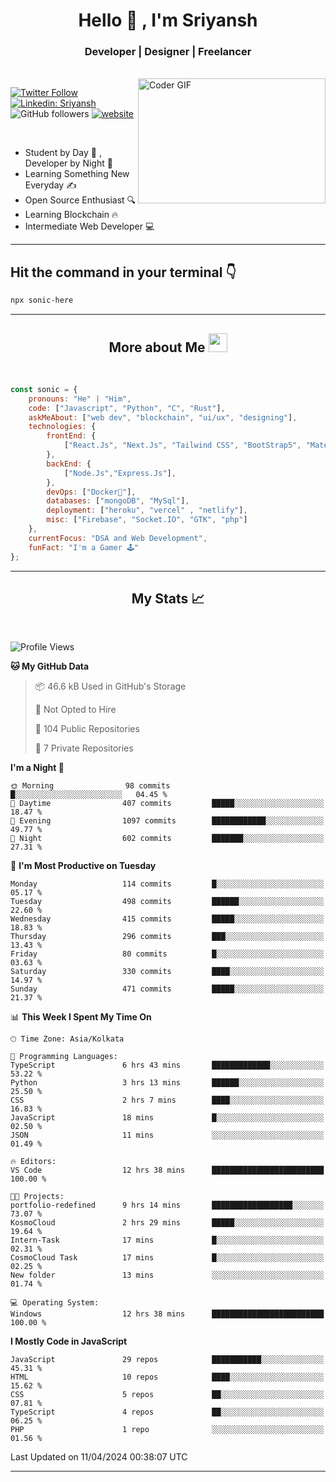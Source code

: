 
<h1 align="center">Hello  👋 , I'm Sriyansh</h1>
<h3 align="center">Developer | Designer | Freelancer </h3>
<br>
<img alt="Coder GIF" align="right" height=200 width=300 src="https://miro.medium.com/max/1360/0*7Q3yvSIv_t0ioJ-Z.gif" />

[![Twitter Follow](https://img.shields.io/twitter/follow/ShivamSriyansh?label=Follow)](https://twitter.com/intent/follow?screen_name=ShivamSriyansh)
[![Linkedin: Sriyansh](https://img.shields.io/badge/-Sriyansh-blue?style=flat-square&logo=Linkedin&logoColor=white&link=https://www.linkedin.com/in/sriyansh-shivam/)](https://www.linkedin.com/in/sriyansh-shivam/)
![GitHub followers](https://img.shields.io/github/followers/SoNiC-HeRE?label=Follow&style=social)
[![website](https://img.shields.io/badge/Website-46a2f1.svg?&style=flat-square&logo=Google-Chrome&logoColor=white&link=https://ss-portfolio.vercel.app/)](https://ss-portfolio.vercel.app/)

<br/>

- Student by Day 🌅 , Developer by Night 🌃
- Learning Something New Everyday ✍️
- Open Source Enthusiast 🔍
- Learning Blockchain 🔥
- Intermediate Web Developer 💻



<hr/>

## Hit the command in your terminal 👇
```bash
npx sonic-here
```

<hr/>
<h2 align="center">More about Me <img src="https://emojis.slackmojis.com/emojis/images/1531849430/4246/blob-sunglasses.gif?1531849430" width="30"/> </h3>
<br>

```javascript
const sonic = {
    pronouns: "He" | "Him",
    code: ["Javascript", "Python", "C", "Rust"],
    askMeAbout: ["web dev", "blockchain", "ui/ux", "designing"],
    technologies: {
        frontEnd: {
            ["React.Js", "Next.Js", "Tailwind CSS", "BootStrap5", "MaterialUI"]
        },
        backEnd: {
            ["Node.Js","Express.Js"],
        },
        devOps: ["Docker🐳"],
        databases: ["mongoDB", "MySql"],
        deployment: ["heroku", "vercel" , "netlify"],
        misc: ["Firebase", "Socket.IO", "GTK", "php"]
    },
    currentFocus: "DSA and Web Development",
    funFact: "I'm a Gamer 🕹️"
};
```
<hr/>

<h2 align="center"> My Stats 📈 </h2>
<br />

<!--START_SECTION:waka-->
![Profile Views](http://img.shields.io/badge/Profile%20Views-6-blue)

**🐱 My GitHub Data** 

> 📦 46.6 kB Used in GitHub's Storage 
 > 
> 🚫 Not Opted to Hire
 > 
> 📜 104 Public Repositories 
 > 
> 🔑 7 Private Repositories 
 > 
**I'm a Night 🦉** 

```text
🌞 Morning                98 commits          █░░░░░░░░░░░░░░░░░░░░░░░░   04.45 % 
🌆 Daytime                407 commits         █████░░░░░░░░░░░░░░░░░░░░   18.47 % 
🌃 Evening                1097 commits        ████████████░░░░░░░░░░░░░   49.77 % 
🌙 Night                  602 commits         ███████░░░░░░░░░░░░░░░░░░   27.31 % 
```
📅 **I'm Most Productive on Tuesday** 

```text
Monday                   114 commits         █░░░░░░░░░░░░░░░░░░░░░░░░   05.17 % 
Tuesday                  498 commits         ██████░░░░░░░░░░░░░░░░░░░   22.60 % 
Wednesday                415 commits         █████░░░░░░░░░░░░░░░░░░░░   18.83 % 
Thursday                 296 commits         ███░░░░░░░░░░░░░░░░░░░░░░   13.43 % 
Friday                   80 commits          █░░░░░░░░░░░░░░░░░░░░░░░░   03.63 % 
Saturday                 330 commits         ████░░░░░░░░░░░░░░░░░░░░░   14.97 % 
Sunday                   471 commits         █████░░░░░░░░░░░░░░░░░░░░   21.37 % 
```


📊 **This Week I Spent My Time On** 

```text
🕑︎ Time Zone: Asia/Kolkata

💬 Programming Languages: 
TypeScript               6 hrs 43 mins       █████████████░░░░░░░░░░░░   53.22 % 
Python                   3 hrs 13 mins       ██████░░░░░░░░░░░░░░░░░░░   25.50 % 
CSS                      2 hrs 7 mins        ████░░░░░░░░░░░░░░░░░░░░░   16.83 % 
JavaScript               18 mins             █░░░░░░░░░░░░░░░░░░░░░░░░   02.50 % 
JSON                     11 mins             ░░░░░░░░░░░░░░░░░░░░░░░░░   01.49 % 

🔥 Editors: 
VS Code                  12 hrs 38 mins      █████████████████████████   100.00 % 

🐱‍💻 Projects: 
portfolio-redefined      9 hrs 14 mins       ██████████████████░░░░░░░   73.07 % 
KosmoCloud               2 hrs 29 mins       █████░░░░░░░░░░░░░░░░░░░░   19.64 % 
Intern-Task              17 mins             █░░░░░░░░░░░░░░░░░░░░░░░░   02.31 % 
CosmoCloud Task          17 mins             █░░░░░░░░░░░░░░░░░░░░░░░░   02.25 % 
New folder               13 mins             ░░░░░░░░░░░░░░░░░░░░░░░░░   01.74 % 

💻 Operating System: 
Windows                  12 hrs 38 mins      █████████████████████████   100.00 % 
```

**I Mostly Code in JavaScript** 

```text
JavaScript               29 repos            ███████████░░░░░░░░░░░░░░   45.31 % 
HTML                     10 repos            ████░░░░░░░░░░░░░░░░░░░░░   15.62 % 
CSS                      5 repos             ██░░░░░░░░░░░░░░░░░░░░░░░   07.81 % 
TypeScript               4 repos             ██░░░░░░░░░░░░░░░░░░░░░░░   06.25 % 
PHP                      1 repo              ░░░░░░░░░░░░░░░░░░░░░░░░░   01.56 % 
```




 Last Updated on 11/04/2024 00:38:07 UTC
<!--END_SECTION:waka-->
<hr />
